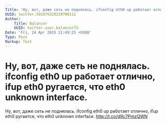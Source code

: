 ```yaml
---
Title: 'Ну, вот, даже сеть не поднялась. ifconfig eth0 up работает отлично, ifup eth0 ругается, что eth0 unknown interface.'
UUID: twitter.591675328239706112
Author:
    Title: Balancer
    UUID: twitter.user.balancer73
Date: 'Fri, 24 Apr 2015 21:49:25 +0300'
Type: Post
Markup: Text
---
```


# Ну, вот, даже сеть не поднялась. ifconfig eth0 up работает отлично, ifup eth0 ругается, что eth0 unknown interface.

Ну, вот, даже сеть не поднялась. ifconfig eth0 up работает
отлично, ifup eth0 ругается, что eth0 unknown interface.
http://t.co/d9c7PmzQWN